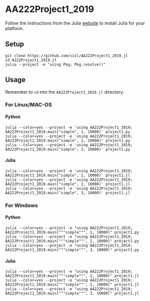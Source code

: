 # AA222Project1_2019

Follow the instructions from the Julia [website](https://julialang.org/downloads/) to install Julia for your platform.

## Setup

```
git clone https://github.com/sisl/AA222Project1_2019.jl
cd A222Project1_2019.jl
julia --project -e "using Pkg; Pkg.resolve()"
```

## Usage

Remember to `cd` into the `AA222Project1_2019.jl` directory.

### For Linux/MAC-OS

#### Python

```
julia --color=yes --project -e 'using AA222Project1_2019; AA222Project1_2019.main("simple", 1, 10000)' project1.py 
julia --color=yes --project -e 'using AA222Project1_2019; AA222Project1_2019.main("simple", 2, 10000)' project1.py 
julia --color=yes --project -e 'using AA222Project1_2019; AA222Project1_2019.main("simple", 3, 10000)' project1.py 
```

#### Julia

```
julia --color=yes --project -e 'using AA222Project1_2019; AA222Project1_2019.main("simple", 1, 10000)' project1.jl 
julia --color=yes --project -e 'using AA222Project1_2019; AA222Project1_2019.main("simple", 2, 10000)' project1.jl 
julia --color=yes --project -e 'using AA222Project1_2019; AA222Project1_2019.main("simple", 3, 10000)' project1.jl 
```

### For Windows

#### Python

```
julia --color=yes --project -e "using AA222Project1_2019; AA222Project1_2019.main("""simple""", 1, 10000)" project1.py 
julia --color=yes --project -e "using AA222Project1_2019; AA222Project1_2019.main("""simple""", 2, 10000)" project1.py 
julia --color=yes --project -e "using AA222Project1_2019; AA222Project1_2019.main("""simple""", 3, 10000)" project1.py 
```

#### Julia

```
julia --color=yes --project -e "using AA222Project1_2019; AA222Project1_2019.main("""simple""", 1, 10000)" project1.jl 
julia --color=yes --project -e "using AA222Project1_2019; AA222Project1_2019.main("""simple""", 2, 10000)" project1.jl 
julia --color=yes --project -e "using AA222Project1_2019; AA222Project1_2019.main("""simple""", 3, 10000)" project1.jl 
```
